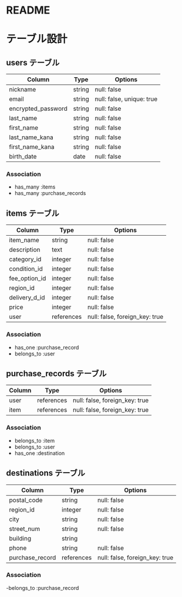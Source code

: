 # README
# テーブル設計

## users テーブル

| Column             | Type    | Options                   |
| ------------------ | ------- | ------------------------- |
| nickname           | string  | null: false               |
| email              | string  | null: false, unique: true |
| encrypted_password | string  | null: false               |
| last_name          | string  | null: false               |
| first_name         | string  | null: false               |
| last_name_kana     | string  | null: false               |
| first_name_kana    | string  | null: false               |
| birth_date         | date    | null: false               |


### Association

- has_many :items
- has_many :purchase_records

## items テーブル

| Column           | Type       | Options                        |
| -----------------| ------     | ------------------------------ |
| item_name        | string     | null: false                    |
| description      | text       | null: false                    |
| category_id      | integer    | null: false                    |
| condition_id     | integer    | null: false                    |
| fee_option_id    | integer    | null: false                    |
| region_id        | integer    | null: false                    |
| delivery_d_id    | integer    | null: false                    |
| price            | integer    | null: false                    |
| user             | references | null: false, foreign_key: true |


### Association

- has_one :purchase_record
- belongs_to :user



## purchase_records テーブル

| Column          | Type       | Options                        |
| ----------------| ------     | ------------------------------ |
| user            | references | null: false, foreign_key: true |
| item            | references | null: false, foreign_key: true |

### Association

- belongs_to :item
- belongs_to :user
- has_one :destination


## destinations テーブル

| Column          | Type       | Options                        |
| ----------------| ------     | ------------------------------ |
| postal_code     | string     | null: false                    |
| region_id       | integer    | null: false                    |
| city            | string     | null: false                    |
| street_num      | string     | null: false                    |
| building        | string     |                                |
| phone           | string     | null: false                    |
| purchase_record | references | null: false, foreign_key: true |

### Association

-belongs_to :purchase_record
